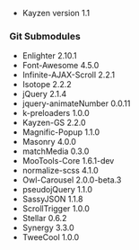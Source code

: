 * Kayzen version 1.1

### Git Submodules

* Enlighter 2.10.1
* Font-Awesome 4.5.0
* Infinite-AJAX-Scroll 2.2.1
* Isotope 2.2.2
* jQuery 2.1.4
* jquery-animateNumber 0.0.11
* k-preloaders 1.0.0
* Kayzen-GS 2.2.0
* Magnific-Popup 1.1.0
* Masonry 4.0.0
* matchMedia 0.3.0
* MooTools-Core 1.6.1-dev
* normalize-scss 4.1.0
* Owl-Carousel 2.0.0-beta.3
* pseudojQuery 1.1.0
* SassyJSON 1.1.8
* ScrollTrigger 1.0.0
* Stellar 0.6.2
* Synergy 3.3.0
* TweeCool 1.0.0